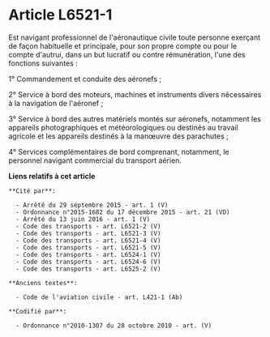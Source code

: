 # Article L6521-1

Est navigant professionnel de l'aéronautique civile toute personne exerçant de façon habituelle et principale, pour son
propre compte ou pour le compte d'autrui, dans un but lucratif ou contre rémunération, l'une des fonctions suivantes :

1° Commandement et conduite des aéronefs ;

2° Service à bord des moteurs, machines et instruments divers nécessaires à la navigation de l'aéronef ;

3° Service à bord des autres matériels montés sur aéronefs, notamment les appareils photographiques et météorologiques ou
destinés au travail agricole et les appareils destinés à la manœuvre des parachutes ;

4° Services complémentaires de bord comprenant, notamment, le personnel navigant commercial du transport aérien.

**Liens relatifs à cet article**

	**Cité par**:

	  - Arrêté du 29 septembre 2015 - art. 1 (V)
	  - Ordonnance n°2015-1682 du 17 décembre 2015 - art. 21 (VD)
	  - Arrêté du 13 juin 2016 - art. 1 (V)
	  - Code des transports - art. L6521-2 (V)
	  - Code des transports - art. L6521-3 (V)
	  - Code des transports - art. L6521-4 (V)
	  - Code des transports - art. L6521-5 (V)
	  - Code des transports - art. L6524-1 (V)
	  - Code des transports - art. L6524-6 (V)
	  - Code des transports - art. L6525-2 (V)

	**Anciens textes**:

	  - Code de l'aviation civile - art. L421-1 (Ab)

	**Codifié par**:

	  - Ordonnance n°2010-1307 du 28 octobre 2010 - art. (V)
